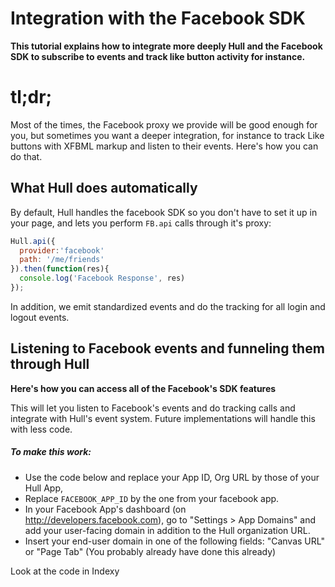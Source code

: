 
# Integration with the Facebook SDK

**This tutorial explains how to integrate more deeply Hull and the Facebook SDK to subscribe to events and track like button activity for instance.**


# tl;dr;
Most of the times, the Facebook proxy we provide will be good enough for you, but sometimes you want a deeper integration, for instance to track Like buttons with XFBML markup and listen to their events. Here's how you can do that.

## What Hull does automatically

By default, Hull handles the facebook SDK so you don't have to set it up in your page, and lets you perform `FB.api` calls through it's proxy:

```js
Hull.api({
  provider:'facebook'
  path: '/me/friends'
}).then(function(res){
  console.log('Facebook Response', res)
});
```

In addition, we emit standardized events and do the tracking for all login and logout events.

## Listening to Facebook events and funneling them through Hull

**Here's how you can access all of the Facebook's SDK features**

This will let you listen to Facebook's events and do tracking calls and integrate with Hull's event system. Future implementations will handle this with less code.

##### To make this work:

* Use the code below and replace your App ID, Org URL by those of your Hull App, 
* Replace `FACEBOOK_APP_ID` by the one from your facebook app.
* In your Facebook App's dashboard (on http://developers.facebook.com), go to "Settings > App Domains" and add your user-facing domain in addition to the Hull organization URL.
* Insert your end-user domain in one of the following fields: "Canvas URL" or "Page Tab" (You probably already have done this already)

Look at the code in Indexy
